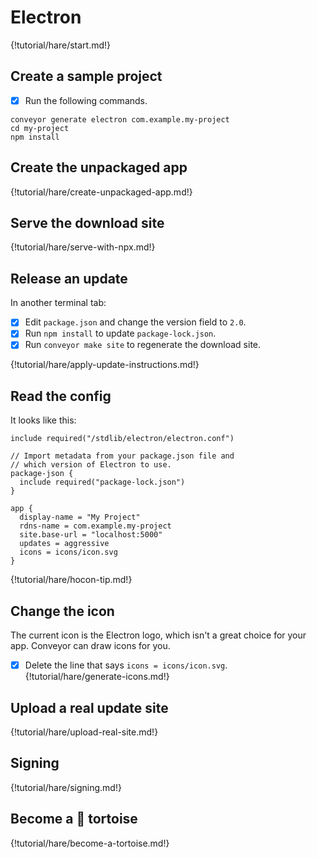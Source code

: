 # Electron

{!tutorial/hare/start.md!}

## Create a sample project

* [x] Run the following commands.

```shell
conveyor generate electron com.example.my-project
cd my-project
npm install
```

## Create the unpackaged app

{!tutorial/hare/create-unpackaged-app.md!}

## Serve the download site

{!tutorial/hare/serve-with-npx.md!}

## Release an update

In another terminal tab:

* [x] Edit `package.json` and change the version field to `2.0`.
* [x] Run `npm install` to update `package-lock.json`.
* [x] Run `conveyor make site` to regenerate the download site.

{!tutorial/hare/apply-update-instructions.md!}

## Read the config

It looks like this:

```
include required("/stdlib/electron/electron.conf")

// Import metadata from your package.json file and 
// which version of Electron to use.
package-json {
  include required("package-lock.json")
}

app {
  display-name = "My Project"
  rdns-name = com.example.my-project
  site.base-url = "localhost:5000"
  updates = aggressive
  icons = icons/icon.svg
}
```

{!tutorial/hare/hocon-tip.md!}

## Change the icon

The current icon is the Electron logo, which isn't a great choice for your app. Conveyor can draw icons for you.

* [x] Delete the line that says `icons = icons/icon.svg`.
{!tutorial/hare/generate-icons.md!}

## Upload a real update site

{!tutorial/hare/upload-real-site.md!}

## Signing

{!tutorial/hare/signing.md!}

## Become a 🐢 tortoise

{!tutorial/hare/become-a-tortoise.md!}

<script>var tutorialSection = 100;</script>

